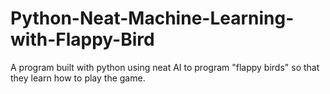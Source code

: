 # Python-Neat-Machine-Learning-with-Flappy-Bird
A program built with python using neat AI to program "flappy birds" so that they learn how to play the game.
